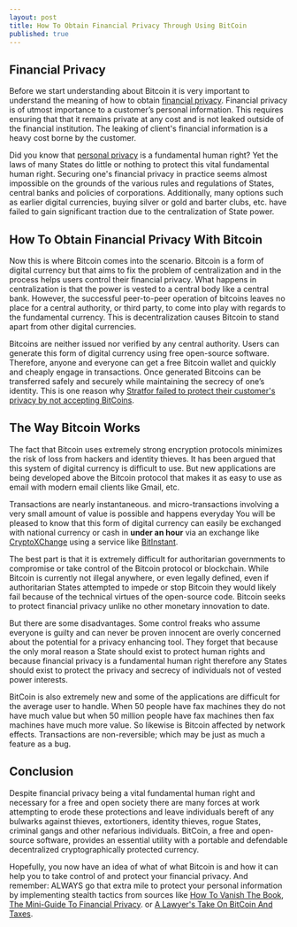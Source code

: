 ```yaml
---
layout: post
title: How To Obtain Financial Privacy Through Using BitCoin
published: true
---
```

<h2>Financial Privacy</h2>
<p>Before we start understanding about Bitcoin it is very important to understand the meaning of how to obtain <a title="financial privacy" href="http://www.howtovanish.com/2011/12/is-privacy-dead/">financial privacy</a>. Financial privacy is of utmost importance to a customer’s personal information. This requires ensuring that that it remains private at any cost and is not leaked outside of the financial institution. The leaking of client's financial information is a heavy cost borne by the customer.</p>
<p>Did you know that <a title="personal privacy" href="http://www.howtovanish.com/2012/03/10-privacy-tips-for-protecting-your-identity-and-avoiding-identity-theft/">personal privacy</a> is a fundamental human right? Yet the laws of many States do little or nothing to protect this vital fundamental human right. Securing one's financial privacy in practice seems almost impossible on the grounds of the various rules and regulations of States, central banks and policies of corporations. Additionally, many options such as earlier digital currencies, buying silver or gold and barter clubs, etc. have failed to gain significant traction due to the centralization of State power.</p>
<h2>How To Obtain Financial Privacy With Bitcoin</h2>
<p>Now this is where Bitcoin comes into the scenario. Bitcoin is a form of digital currency but that aims to fix the problem of centralization and in the process helps users control their financial privacy. What happens in centralization is that the power is vested to a central body like a central bank. However, the successful peer-to-peer operation of bitcoins leaves no place for a central authority, or third party, to come into play with regards to the fundamental currency. This is decentralization causes Bitcoin to stand apart from other digital currencies.</p>
<p>Bitcoins are neither issued nor verified by any central authority. Users can generate this form of digital currency using free open-source software. Therefore, anyone and everyone can get a free Bitcoin wallet and quickly and cheaply engage in transactions. Once generated Bitcoins can be transferred safely and securely while maintaining the secrecy of one’s identity. This is one reason why <a title="protect financial privacy" href="http://www.howtovanish.com/2011/12/stratfor-failed-to-protect-their-customers-by-not-accepting-bitcoin/">Stratfor failed to protect their customer's privacy by not accepting BitCoins</a>.</p>
<h2>The Way Bitcoin Works</h2>
<p>The fact that Bitcoin uses extremely strong encryption protocols minimizes the risk of loss from hackers and identity thieves. It has been argued that this system of digital currency is difficult to use. But new applications are being developed above the Bitcoin protocol that makes it as easy to use as email with modern email clients like Gmail, etc.</p>
<p>Transactions are nearly instantaneous. and micro-transactions involving a very small amount of value is possible and happens everyday You will be pleased to know that this form of digital currency can easily be exchanged with national currency or cash in <strong>under an hour</strong> via an exchange like <a title="cryptoxchange" href="http://www.howtovanish.com/cryptoxchange" target="_blank">CryptoXChange</a> using a service like <a title="bitinstant" href="http://www.bitinstant.com" target="_blank">BitInstant</a>.</p>
<p>The best part is that it is extremely difficult for authoritarian governments to compromise or take control of the Bitcoin protocol or blockchain. While Bitcoin is currently not illegal anywhere, or even legally defined, even if authoritarian States attempted to impede or stop Bitcoin they would likely fail because of the technical virtues of the open-source code. Bitcoin seeks to protect financial privacy unlike no other monetary innovation to date.</p>
<p>But there are some disadvantages. Some control freaks who assume everyone is guilty and can never be proven innocent are overly concerned about the potential for a privacy enhancing tool. They forget that because the only moral reason a State should exist to protect human rights and because financial privacy is a fundamental human right therefore any States should exist to protect the privacy and secrecy of individuals not of vested power interests.</p>
<p>BitCoin is also extremely new and some of the applications are difficult for the average user to handle. When 50 people have fax machines they do not have much value but when 50 million people have fax machines then fax machines have much more value. So likewise is Bitcoin affected by network effects. Transactions are non-reversible; which may be just as much a feature as a bug.</p>
<h2>Conclusion</h2>
<p>Despite financial privacy being a vital fundamental human right and necessary for a free and open society there are many forces at work attempting to erode these protections and leave individuals bereft of any bulwarks against thieves, extortioners, identity thieves, rogue States, criminal gangs and other nefarious individuals. BitCoin, a free and open-source software, provides an essential utility with a portable and defendable decentralized cryptographically protected currency.</p>
<p>Hopefully, you now have an idea of what of what Bitcoin is and how it can help you to take control of and protect your financial privacy. And remember: ALWAYS go that extra mile to protect your personal information by implementing stealth tactics from sources like <a title="Privacy" href="http://www.howtovanish.com/products/how-to-vanish-book/">How To Vanish The Book</a>, <a title="Free Financial Privacy Guide" href="http://www.howtovanish.com/bitcoin/index.php#financialprivacyminiguide" target="_blank">The Mini-Guide To Financial Privacy</a>. or <a title="a lawyer's take on bitcoin and taxes" href="http://www.howtovanish.com/bitcoin/index.php#bitcoinandtaxes" target="_blank">A Lawyer's Take On BitCoin And Taxes</a>.</p>
